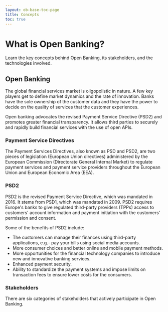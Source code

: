 ```yaml
---
layout: ob-base-toc-page
title: Concepts
toc: true
---
```


# What is Open Banking?

Learn the key concepts behind Open Banking, its stakeholders, and the technologies involved.

## Open Banking

The global financial services market is oligopolistic in nature. A few key players get to define market dynamics and the rate of innovation. Banks have the sole ownership of the customer data and they have the power to decide on the quality of services that the customer experiences.

Open banking advocates the revised Payment Service Directive (PSD2) and promotes greater financial transparency. It allows third parties to securely and rapidly build financial services with the use of open APIs.

### Payment Service Directives

The Payment Services Directives, also known as PSD and PSD2, are two pieces of legislation (European Union directives) administered by the European Commission (Directorate General Internal Market) to regulate payment services and payment service providers throughout the European Union and European Economic Area (EEA).

### PSD2


PSD2 is the revised Payment Service Directive, which was mandated in 2016. It stems from PSD1, which was mandated in 2009. PSD2 requires Europe's banks to give regulated third-party providers (TPPs) access to customers' account information and payment initiation with the customers' permission and consent.

Some of the benefits of PSD2 include:

- The customers can manage their finances using third-party applications, e.g.- pay your bills using social media accounts.
- More consumer choices and better online and mobile payment methods.
- More opportunities for the financial technology companies to introduce new and innovative banking services.
- Enhanced payment security.
- Ability to standardize the payment systems and impose limits on transaction fees to ensure lower costs for the consumers.

### Stakeholders

There are six categories of stakeholders that actively participate in Open Banking.

[logo]: https://github.com/adam-p/markdown-here/raw/master/src/common/images/icon48.png "Logo Title Text 2"